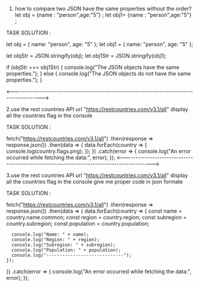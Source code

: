 1. how to compare two JSON have the same properties without  the order?
  let obj = {name : "person",age:"5"} ;
  let obj1= {name : "person",age:"5"} ;

TASK SOLUTION :

let obj = { name: "person", age: "5" };
let obj1 = { name: "person", age: "5" };

let objStr = JSON.stringify(obj);
let obj1Str = JSON.stringify(obj1);

if (objStr === obj1Str) {
  console.log("The JSON objects have the same properties.");
} else {
  console.log("The JSON objects do not have the same properties.");
}

<------------------------------------------------------------------------------------------>

2.use the rest countries  API  url "https://restcountries.com/v3.1/all" display all the countries flag in the console

TASK SOLUTION :

fetch("https://restcountries.com/v3.1/all")
  .then(response => response.json())
  .then(data => {
    data.forEach(country => {
      console.log(country.flags.png);
    });
  })
  .catch(error => {
    console.log("An error occurred while fetching the data:", error);
  });
<------------------------------------------------------------------------------------------>

3.use the rest countries  API  url "https://restcountries.com/v3.1/all" display all the countries flag in the console give me proper code in json formate 

TASK SOLUTION :

fetch("https://restcountries.com/v3.1/all")
  .then(response => response.json())
  .then(data => {
    data.forEach(country => {
      const name = country.name.common;
      const region = country.region;
      const subregion = country.subregion;
      const population = country.population;

      console.log("Name: " + name);
      console.log("Region: " + region);
      console.log("Subregion: " + subregion);
      console.log("Population: " + population);
      console.log("-----------------------------");
    });
  })
  .catch(error => {
    console.log("An error occurred while fetching the data:", error);
  });






















